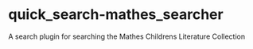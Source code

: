 # quick_search-mathes_searcher
A search plugin for searching the Mathes Childrens Literature Collection
